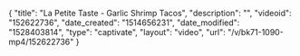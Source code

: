 {
    "title": "La Petite Taste - Garlic Shrimp Tacos",
    "description": "",
    "videoid": "152622736",
    "date_created": "1514656231",
    "date_modified": "1528403814",
    "type": "captivate",
    "layout": "video",
    "url": "\/v\/bk71-1090-mp4\/152622736"
}